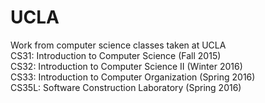 # UCLA
Work from computer science classes taken at UCLA  
CS31: Introduction to Computer Science (Fall 2015)  
CS32: Introduction to Computer Science II (Winter 2016)  
CS33: Introduction to Computer Organization (Spring 2016)  
CS35L: Software Construction Laboratory (Spring 2016)
